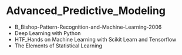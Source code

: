 # Advanced_Predictive_Modeling


- B_Bishop-Pattern-Recognition-and-Machine-Learning-2006
- Deep Learning with Python
- HTF_Hands on Machine Learning with Scikit Learn and Tensorflow
- The Elements of Statistical Learning
